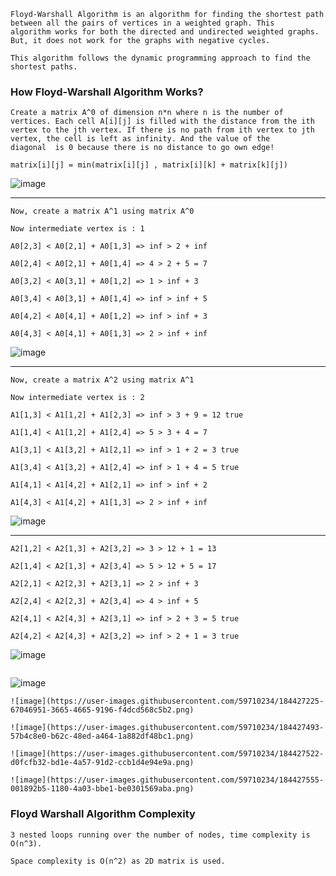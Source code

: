 ```
Floyd-Warshall Algorithm is an algorithm for finding the shortest path between all the pairs of vertices in a weighted graph. This 
algorithm works for both the directed and undirected weighted graphs. But, it does not work for the graphs with negative cycles.

This algorithm follows the dynamic programming approach to find the shortest paths.
```

### How Floyd-Warshall Algorithm Works?

```
Create a matrix A^0 of dimension n*n where n is the number of vertices. Each cell A[i][j] is filled with the distance from the ith 
vertex to the jth vertex. If there is no path from ith vertex to jth vertex, the cell is left as infinity. And the value of the 
diagonal  is 0 because there is no distance to go own edge!

matrix[i][j] = min(matrix[i][j] , matrix[i][k] + matrix[k][j])
```
![image](https://user-images.githubusercontent.com/59710234/184446526-3ddd2aaa-148e-4e7b-9119-79d8a5b477cb.png)

---
```
Now, create a matrix A^1 using matrix A^0

Now intermediate vertex is : 1

A0[2,3] < A0[2,1] + A0[1,3] => inf > 2 + inf

A0[2,4] < A0[2,1] + A0[1,4] => 4 > 2 + 5 = 7

A0[3,2] < A0[3,1] + A0[1,2] => 1 > inf + 3

A0[3,4] < A0[3,1] + A0[1,4] => inf > inf + 5

A0[4,2] < A0[4,1] + A0[1,2] => inf > inf + 3

A0[4,3] < A0[4,1] + A0[1,3] => 2 > inf + inf

```

![image](https://user-images.githubusercontent.com/59710234/184449959-3d6efa76-8f81-4245-b102-ce8d7f5ab6ec.png)

---
```
Now, create a matrix A^2 using matrix A^1

Now intermediate vertex is : 2

A1[1,3] < A1[1,2] + A1[2,3] => inf > 3 + 9 = 12 true

A1[1,4] < A1[1,2] + A1[2,4] => 5 > 3 + 4 = 7

A1[3,1] < A1[3,2] + A1[2,1] => inf > 1 + 2 = 3 true

A1[3,4] < A1[3,2] + A1[2,4] => inf > 1 + 4 = 5 true

A1[4,1] < A1[4,2] + A1[2,1] => inf > inf + 2

A1[4,3] < A1[4,2] + A1[1,3] => 2 > inf + inf
```
![image](https://user-images.githubusercontent.com/59710234/184450833-ef067a67-7cb9-4512-99b9-061d6c50819c.png)

---

```
A2[1,2] < A2[1,3] + A2[3,2] => 3 > 12 + 1 = 13 

A2[1,4] < A2[1,3] + A2[3,4] => 5 > 12 + 5 = 17

A2[2,1] < A2[2,3] + A2[3,1] => 2 > inf + 3 

A2[2,4] < A2[2,3] + A2[3,4] => 4 > inf + 5

A2[4,1] < A2[4,3] + A2[3,1] => inf > 2 + 3 = 5 true

A2[4,2] < A2[4,3] + A2[3,2] => inf > 2 + 1 = 3 true
```
![image](https://user-images.githubusercontent.com/59710234/184451966-38996555-bc73-419c-a96e-7d8d2179dc54.png)

```
```
![image](https://user-images.githubusercontent.com/59710234/184446778-97f4c16a-9941-4df9-b8b2-46caa34b5147.png)


```
![image](https://user-images.githubusercontent.com/59710234/184427225-67046951-3665-4665-9196-f4dcd568c5b2.png)

![image](https://user-images.githubusercontent.com/59710234/184427493-57b4c8e0-b62c-48ed-a464-1a882df48bc1.png)

![image](https://user-images.githubusercontent.com/59710234/184427522-d0fcfb32-bd1e-4a57-91d2-ccb1d4e94e9a.png)

![image](https://user-images.githubusercontent.com/59710234/184427555-001892b5-1180-4a03-bbe1-be0301569aba.png)
```

### Floyd Warshall Algorithm Complexity
```
3 nested loops running over the number of nodes, time complexity is O(n^3).

Space complexity is O(n^2) as 2D matrix is ​​used.
```
